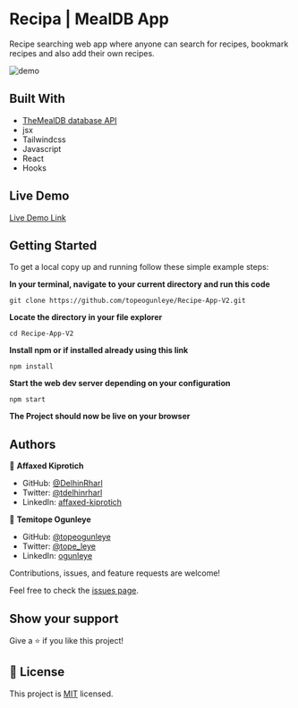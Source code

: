# Recipa | MealDB App

Recipe searching web app where anyone can search for recipes, bookmark recipes and also add their own recipes.

![demo](./recipa-v1-demo.gif)

## Built With
- [TheMealDB database API](https://www.themealdb.com/api.php)
- jsx
- Tailwindcss
- Javascript
- React
- Hooks

## Live Demo

[Live Demo Link](https://mealdbrecipes.netlify.app/)

## Getting Started

To get a local copy up and running follow these simple example steps:

**In your terminal, navigate to your current directory and run this code**

`git clone https://github.com/topeogunleye/Recipe-App-V2.git`

**Locate the directory in your file explorer**

`cd Recipe-App-V2`

**Install npm or if installed already using this link**

`npm install`

**Start the web dev server depending on your configuration**

`npm start`

**The Project should now be live on your browser**

## Authors

👤 **Affaxed Kiprotich**

- GitHub: [@DelhinRharl](https://github.com/DelhinRharl)
- Twitter: [@tdelhinrharl](https://twitter.com/delhinrharl)
- LinkedIn: [affaxed-kiprotich](https://linkedin.com/in/affaxed-kiprotich)

👤 **Temitope Ogunleye**
- GitHub: [@topeogunleye](https://github.com/topeogunleye)
- Twitter: [@tope_leye](https://twitter.com/tope_leye)
- LinkedIn: [ogunleye](https://linkedin.com/in/ogunleye)


Contributions, issues, and feature requests are welcome!

Feel free to check the [issues page](https://github.com/topeogunleye/issues).

## Show your support

Give a ⭐️ if you like this project!
## 📝 License

This project is [MIT](./MIT.md) licensed.
